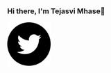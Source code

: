### Hi there, I'm Tejasvi Mhase👋

<!--
**99002669/99002669** is a ✨ _special_ ✨ repository because its `README.md` (this file) appears on your GitHub profile.

Here are some ideas to get you started:

- 🔭 I’m currently working on ...
- 🌱 I’m currently learning ...
- 👯 I’m looking to collaborate on ...
- 🤔 I’m looking for help with ...
- 💬 Ask me about ...
- 📫 How to reach me: ...
- 😄 Pronouns: ...
- ⚡ Fun fact: ...

[![https://github.com/99002669/99002669/blob/main/gmail.png/100/100]](mailto:tejasvi.y.mhase@gmail.com) 

[<img align="left" src="https://github.com/99002669/99002669/blob/main/twitter.png" />][https://twitter.com/MhaseTejasvi]
-->


<a href="https://twitter.com/MhaseTejasvi"><img src="https://github.com/99002669/99002669/blob/main/twitter.png" width="100" height="100"></a>

